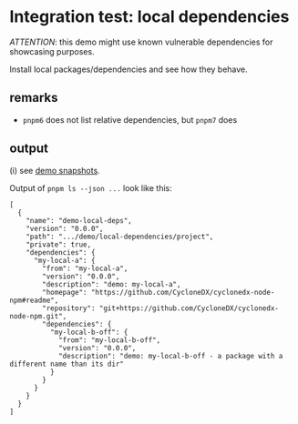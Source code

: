 # Integration test: local dependencies

*ATTENTION*: this demo might use known vulnerable dependencies for showcasing purposes.

Install local packages/dependencies and see how they behave.

## remarks

* `pnpm6` does not list relative dependencies, but `pnpm7` does

## output

(i) see [demo snapshots](../../tests/_data/pnpm-ls_demo-results/local-dependencies).

Output of `pnpm ls --json ...` look like this:

```json5
[
  {
    "name": "demo-local-deps",
    "version": "0.0.0",
    "path": ".../demo/local-dependencies/project",
    "private": true,
    "dependencies": {
      "my-local-a": {
        "from": "my-local-a",
        "version": "0.0.0",
        "description": "demo: my-local-a",
        "homepage": "https://github.com/CycloneDX/cyclonedx-node-npm#readme",
        "repository": "git+https://github.com/CycloneDX/cyclonedx-node-npm.git",
        "dependencies": {
          "my-local-b-off": {
            "from": "my-local-b-off",
            "version": "0.0.0",
            "description": "demo: my-local-b-off - a package with a different name than its dir"
          }
        }
      }
    }
  }
]
```
